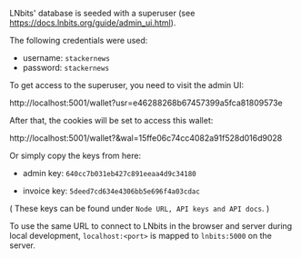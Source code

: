 LNbits' database is seeded with a superuser (see https://docs.lnbits.org/guide/admin_ui.html).

The following credentials were used:

- username: `stackernews`
- password: `stackernews`

To get access to the superuser, you need to visit the admin UI:

http://localhost:5001/wallet?usr=e46288268b67457399a5fca81809573e

After that, the cookies will be set to access this wallet:

http://localhost:5001/wallet?&wal=15ffe06c74cc4082a91f528d016d9028

Or simply copy the keys from here:

* admin key: `640cc7b031eb427c891eeaa4d9c34180`

* invoice key: `5deed7cd634e4306bb5e696f4a03cdac`

( These keys can be found under `Node URL, API keys and API docs`. )

To use the same URL to connect to LNbits in the browser and server during local development, `localhost:<port>` is mapped to `lnbits:5000` on the server.

